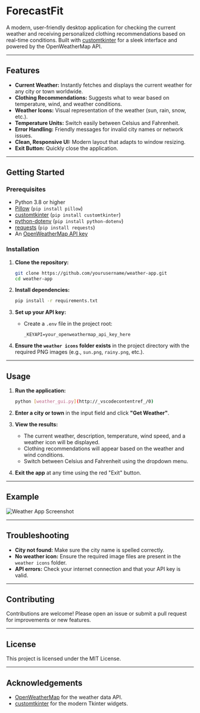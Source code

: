 # ForecastFit

A modern, user-friendly desktop application for checking the current weather and receiving personalized clothing recommendations based on real-time conditions. Built with [customtkinter](https://github.com/TomSchimansky/CustomTkinter) for a sleek interface and powered by the OpenWeatherMap API.

---

## Features

- **Current Weather:** Instantly fetches and displays the current weather for any city or town worldwide.
- **Clothing Recommendations:** Suggests what to wear based on temperature, wind, and weather conditions.
- **Weather Icons:** Visual representation of the weather (sun, rain, snow, etc.).
- **Temperature Units:** Switch easily between Celsius and Fahrenheit.
- **Error Handling:** Friendly messages for invalid city names or network issues.
- **Clean, Responsive UI:** Modern layout that adapts to window resizing.
- **Exit Button:** Quickly close the application.

---

## Getting Started

### Prerequisites

- Python 3.8 or higher
- [Pillow](https://pypi.org/project/Pillow/) (`pip install pillow`)
- [customtkinter](https://pypi.org/project/customtkinter/) (`pip install customtkinter`)
- [python-dotenv](https://pypi.org/project/python-dotenv/) (`pip install python-dotenv`)
- [requests](https://pypi.org/project/requests/) (`pip install requests`)
- An [OpenWeatherMap API key](https://openweathermap.org/api)

### Installation

1. **Clone the repository:**
    ```bash
    git clone https://github.com/yourusername/weather-app.git
    cd weather-app
    ```

2. **Install dependencies:**
    ```bash
    pip install -r requirements.txt
    ```

3. **Set up your API key:**
    - Create a `.env` file in the project root:
      ```
      _KEYAPI=your_openweathermap_api_key_here
      ```

4. **Ensure the `weather icons` folder exists** in the project directory with the required PNG images (e.g., `sun.png`, `rainy.png`, etc.).

---

## Usage

1. **Run the application:**
    ```bash
    python [weather_gui.py](http://_vscodecontentref_/0)
    ```

2. **Enter a city or town** in the input field and click **"Get Weather"**.

3. **View the results:**
    - The current weather, description, temperature, wind speed, and a weather icon will be displayed.
    - Clothing recommendations will appear based on the weather and wind conditions.
    - Switch between Celsius and Fahrenheit using the dropdown menu.

4. **Exit the app** at any time using the red "Exit" button.

---

## Example

![Weather App Screenshot]([https://shorturl.at/0H4he](https://github.com/wojjjteeek/ForecastFit/blob/62ee2945bce56bdbebfc8a9cc258a9cfaa2bd0d5/Example.png))

---

## Troubleshooting

- **City not found:** Make sure the city name is spelled correctly.
- **No weather icon:** Ensure the required image files are present in the `weather icons` folder.
- **API errors:** Check your internet connection and that your API key is valid.

---

## Contributing

Contributions are welcome! Please open an issue or submit a pull request for improvements or new features.

---

## License

This project is licensed under the MIT License.

---

## Acknowledgements

- [OpenWeatherMap](https://openweathermap.org/) for the weather data API.
- [customtkinter](https://github.com/TomSchimansky/CustomTkinter) for the modern Tkinter widgets.

